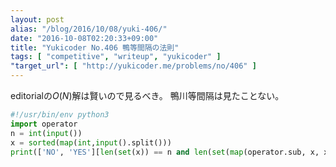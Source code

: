 ```yaml
---
layout: post
alias: "/blog/2016/10/08/yuki-406/"
date: "2016-10-08T02:20:33+09:00"
title: "Yukicoder No.406 鴨等間隔の法則"
tags: [ "competitive", "writeup", "yukicoder" ]
"target_url": [ "http://yukicoder.me/problems/no/406" ]
---
```


editorialの$O(N)$解は賢いので見るべき。
鴨川等間隔は見たことない。

``` python
#!/usr/bin/env python3
import operator
n = int(input())
x = sorted(map(int,input().split()))
print(['NO', 'YES'][len(set(x)) == n and len(set(map(operator.sub, x, x[1:]))) == 1])
```
